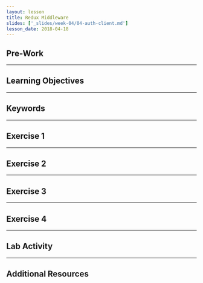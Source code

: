 ```yaml
---
layout: lesson
title: Redux Middleware
slides: ['_slides/week-04/04-auth-client.md']
lesson_date: 2018-04-18
---
```


## Pre-Work

---

## Learning Objectives

---

## Keywords

---

## Exercise 1

---

## Exercise 2

---

## Exercise 3

---

## Exercise 4

---

## Lab Activity

---

## Additional Resources
